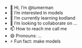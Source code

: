- 👋 Hi, I’m @tumerman
- 👀 I’m interested in models
- 🌱 I’m currently learning kodland
- 💞️ I’m looking to collaborate on ...
- 📫 How to reach me call me
- 😄 Pronouns: ...
- ⚡ Fun fact: make models

<!---
tumerman/tumerman is a ✨ special ✨ repository because its `README.md` (this file) appears on your GitHub profile.
You can click the Preview link to take a look at your changes.
--->
